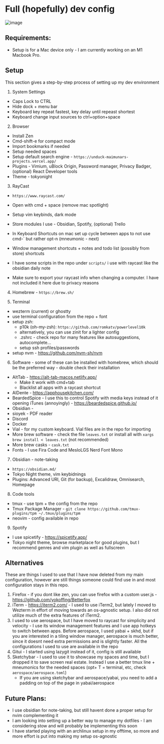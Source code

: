 # Full (hopefully) dev config

![image](https://github.com/Maimunar/dev-env/assets/62520195/3cff3f57-4d52-40d8-a9ef-5e7c4334fc51)

## Requirements:

- Setup is for a Mac device only - I am currently working on an M1 Macbook Pro.

## Setup

This section gives a step-by-step process of setting up my dev environment

1. System Settings

- Caps Lock to CTRL
- Hide dock + menu bar
- Keyboard key repeat fastest, key delay until repeast shortest
- Keyboard change input sources to ctrl+option+space

2. Browser

- Install Zen
- Cmd-shift-e for compact mode
- Import bookmarks if needed
- Setup needed spaces
- Setup default search engine - `https://unduck-maimunars-projects.vercel.app/`
- Plugins - Vimium, uBlock Origin, Password manager, Privacy Badger, (optional) React Developer tools
- Theme - tokyonight

3. RayCast

- `https://www.raycast.com/`
- Open with cmd + space (remove mac spotlight)
- Setup vim keybinds, dark mode
- Store modules I use - Obsidian, Spotify, (optional) Trello
- In Keyboard Shortcuts on mac set up cycle between apps to not use cmd-` but rather opt-n (mneumonic - next)
- Window management shortcuts + notes and todo list (possibly from store) shortcuts
- I have some scripts in the repo under `scripts/` i use with raycast like the obsidian daily note

- Make sure to export your raycast info when changing a computer. I have not included it here due to privacy reasons

4. Homebrew - `https://brew.sh/`

5. Terminal

- wezterm (current) or ghostty
- use terminal configuration from the repo + font
- setup zsh:
  - p10k (oh-my-zsh): `https://github.com/romkatv/powerlevel10k`
  - alternatively, you can use zinit for a lighter config
  - .zshrc - check repo for many features like autosuggestions, autocomplete...
  - setup ssh profiles/passwords
- setup nvm - https://github.com/nvm-sh/nvm

6. Software - some of these can be installed with homebrew, which should be the preferred way - double check their installation

- AltTab - https://alt-tab-macos.netlify.app/
  - Make it work with cmd+tab
  - Blacklist all apps with a raycast shortcut
- AlDente - https://apphousekitchen.com/
- BeardedSpice - I use this to control Spotify with media keys instead of it opening iTunes (annoyingly) - https://beardedspice.github.io/
- Obsidian -
- sioyek - PDF reader
- Discord
- Docker
- Vial - for my custom keyboard. Vial files are in the repo for importing
- More brew software - check the file `leaves.txt` or install all with `xargs brew install < leaves.txt` (not recommended)
- More brew casks - `cask.txt`
- Fonts - I use Fira Code and MesloLGS Nerd Font Mono

7. Obsidian - note-taking

- `https://obsidian.md/`
- Tokyo Night theme, vim keybidnings
- Plugins: Advanced URI, Git (for backup), Excalidraw, Omnisearch, Homepage

8. Code tools

- tmux - use tpm + the config from the repo
- Tmux Package Manager - `git clone https://github.com/tmux-plugins/tpm ~/.tmux/plugins/tpm`
- neovim - config available in repo

9. Spotify

- I use spicetify - https://spicetify.app/
- Tokyo night theme, browse marketplace for good plugins, but I recommend genres and vim plugin as well as fullscreen

## Alternatives

These are things I used to use that I have now deleted from my main configuration, however are still things someone could find use in and most configuration stays in this repo.

1. Firefox - if you dont like zen, you can use firefox with a custom user.js - https://github.com/yokoffing/Betterfox
2. iTerm - https://iterm2.com/ - I used to use iTerm2, but lately I moved to Wezterm in effort of moving towards an os-agnostic setup. I also did not utilize much of the extra features of iTerm2.
3. I used to use aerospace, but I have moved to raycast for simplicity and velocity - I use its window management features and I use app hotkeys to switch between apps. Before aerospace, I used yabai + skhd, but if you are interested in a tiling window manager, aerospace is much better, since it doesnt need extra permissions and is slightly faster. All the configurations I used to use are available in the repo
4. Gitui - I started using lazygit instead of it, config is still available
5. Sketchybar - I used to use it to showcase my spaces and time, but I dropped it to save screen real estate. Instead I use a better tmux line + mneumonics for the needed spaces (opt+ T = terminal, etc, check `aerospace/aerospace.toml`)
   - If you are using sketchybar and aerospace/yabai, you need to add a padding on top of the page in yabai/aerospace

## Future Plans:

- I use obsidian for note-taking, but still havent done a proper setup for nvim complementing it
- I am looking into setting up a better way to manage my dotfiles - I am considering stow and will probably be implementing this soon
- I have started playing with an archlinux setup in my offtime, so more and more effort is put into making my setup os-agnostic
